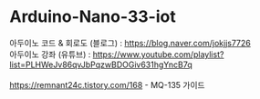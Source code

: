 # Arduino-Nano-33-iot

아두이노 코드 & 회로도 (블로그) : https://blog.naver.com/jokjjs7726 <br/>
아두이노 강좌 (유튜브) : https://www.youtube.com/playlist?list=PLHWeJv86qvJbPqzwBDOGiv631hgYncB7q <br/>
<br/>
https://remnant24c.tistory.com/168 - MQ-135 가이드
